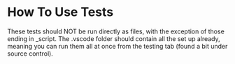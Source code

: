 # How To Use Tests

These tests should NOT be run directly as files, with the exception of those
ending in _script. The .vscode folder should contain all the set up already,
meaning you can run them all at once from the testing tab (found a bit under source control).
